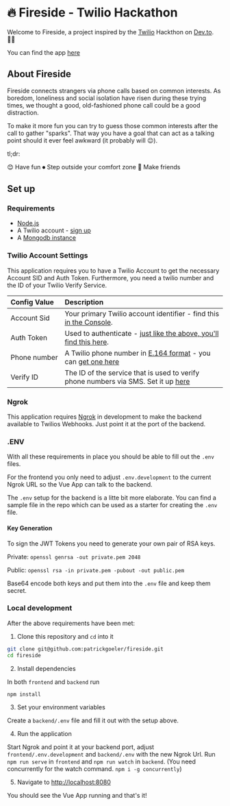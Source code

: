 # 🔥 Fireside - Twilio Hackathon
Welcome to Fireside, a project inspired by the [Twilio](https://www.twilio.com/) Hackthon on [Dev.to](https://dev.to/). 👨‍💻

You can find the app [here](https://fireside.netlify.app/)

## About Fireside
Fireside connects strangers via phone calls based on common interests. As boredom, loneliness and social isolation have risen during these trying times, we thought a good, old-fashioned phone call could be a good distraction.

To make it more fun you can try to guess those common interests after the call to gather "sparks". That way you have a goal that can act as a talking point should it ever feel awkward (it probably will 😉).

tl;dr:

😊 Have fun
⏺ Step outside your comfort zone
👫 Make friends

## Set up

### Requirements

- [Node.js](https://nodejs.org/)
- A Twilio account - [sign up](https://www.twilio.com/try-twilio)
- A [Mongodb instance](https://www.mongodb.com/)

### Twilio Account Settings

This application requires you to have a Twilio Account to get the necessary Account SID and Auth Token. Furthermore, you need a twilio number and the ID of your Twilio Verify Service.

| Config&nbsp;Value | Description                                                                                                                                                  |
| :---------------- | :----------------------------------------------------------------------------------------------------------------------------------------------------------- |
| Account&nbsp;Sid  | Your primary Twilio account identifier - find this [in the Console](https://www.twilio.com/console).                                                         |
| Auth&nbsp;Token   | Used to authenticate - [just like the above, you'll find this here](https://www.twilio.com/console).                                                         |
| Phone&nbsp;number | A Twilio phone number in [E.164 format](https://en.wikipedia.org/wiki/E.164) - you can [get one here](https://www.twilio.com/console/phone-numbers/incoming) |
| Verify&nbsp;ID | The ID of the service that is used to verify phone numbers via SMS. Set it up [here](https://www.twilio.com/console/verify/services) |

### Ngrok

This application requires [Ngrok](https://ngrok.com/) in development to make the backend available to Twilios Webhooks. Just point it at the port of the backend.

### .ENV

With all these requirements in place you should be able to fill out the `.env` files.

For the frontend you only need to adjust `.env.development` to the current Ngrok URL so the Vue App can talk to the backend.

The `.env` setup for the backend is a litte bit more elaborate. You can find a sample file in the repo which can be used as a starter for creating the `.env` file.

#### Key Generation

To sign the JWT Tokens you need to generate your own pair of RSA keys.

Private:
`openssl genrsa -out private.pem 2048`

Public:
`openssl rsa -in private.pem -pubout -out public.pem`

Base64 encode both keys and put them into the `.env` file and keep them secret.

### Local development

After the above requirements have been met:

1. Clone this repository and `cd` into it

```bash
git clone git@github.com:patrickgoeler/fireside.git
cd fireside
```

2. Install dependencies

In both `frontend` and `backend` run

```bash
npm install
```

3. Set your environment variables

Create a `backend/.env` file and fill it out with the setup above.

4. Run the application

Start Ngrok and point it at your backend port, adjust `frontend/.env.development` and `backend/.env` with the new Ngrok Url. Run `npm run serve` in `frontend` and `npm run watch` in `backend`. (You need concurrently for the watch command. `npm i -g concurrently`) 

5. Navigate to [http://localhost:8080](http://localhost:8080)

You should see the Vue App running and that's it!

